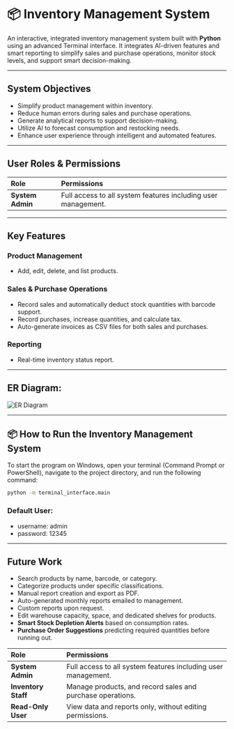 # 📦 Inventory Management System

An interactive, integrated inventory management system built with **Python** using an advanced Terminal interface. It integrates AI-driven features and smart reporting to simplify sales and purchase operations, monitor stock levels, and support smart decision-making.

---

## System Objectives

- Simplify product management within inventory.
- Reduce human errors during sales and purchase operations.
- Generate analytical reports to support decision-making.
- Utilize AI to forecast consumption and restocking needs.
- Enhance user experience through intelligent and automated features.

---

## User Roles & Permissions

| Role             | Permissions                                                                 |
|:----------------|:----------------------------------------------------------------------------|
| **System Admin**   | Full access to all system features including user management.               |

---

## Key Features

### Product Management
- Add, edit, delete, and list products.


### Sales & Purchase Operations
- Record sales and automatically deduct stock quantities with barcode support.
- Record purchases, increase quantities, and calculate tax.
- Auto-generate invoices as CSV files for both sales and purchases.

### Reporting
- Real-time inventory status report.

---


## ER Diagram:
![ER Diagram](https://github.com/user-attachments/assets/043f6ef3-c4d0-4898-8605-2845b85044b1)

---
## 📦 How to Run the Inventory Management System

To start the program on Windows, open your terminal (Command Prompt or PowerShell), navigate to the project directory, and run the following command:

```bash
python -m terminal_interface.main
```

### Default User:
- username: admin
- password: 12345
---

## Future Work
- Search products by name, barcode, or category.
- Categorize products under specific classifications.
- Manual report creation and export as PDF.
- Auto-generated monthly reports emailed to management.
- Custom reports upon request.
- Edit warehouse capacity, space, and dedicated shelves for products.
- **Smart Stock Depletion Alerts** based on consumption rates.
- **Purchase Order Suggestions** predicting required quantities before running out.

| Role             | Permissions                                                                 |
|:----------------|:----------------------------------------------------------------------------|
| **System Admin**   | Full access to all system features including user management.               |
| **Inventory Staff**| Manage products, and record sales and purchase operations.                  |
| **Read-Only User** | View data and reports only, without editing permissions.                    |
